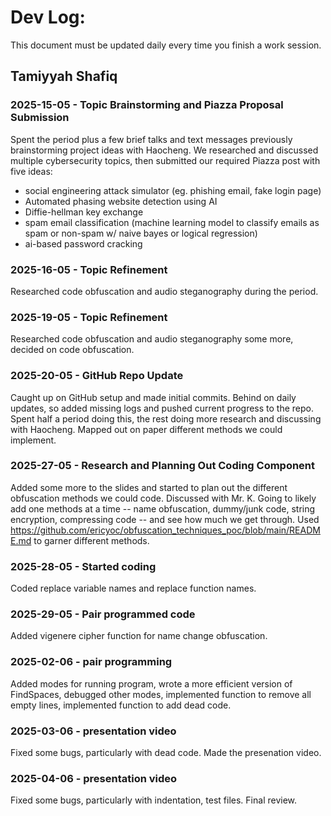 # Dev Log:

This document must be updated daily every time you finish a work session.

## Tamiyyah Shafiq

### 2025-15-05 - Topic Brainstorming and Piazza Proposal Submission
Spent the period plus a few brief talks and text messages previously brainstorming project ideas with Haocheng. We researched and discussed multiple cybersecurity topics, then submitted our required Piazza post with five ideas:
* social engineering attack simulator (eg. phishing email, fake login page)
* Automated phasing website detection using AI
* Diffie-hellman key exchange
* spam email classification (machine learning model to classify emails as spam or non-spam w/ naive bayes or logical regression)
* ai-based password cracking

### 2025-16-05 - Topic Refinement
Researched code obfuscation and audio steganography during the period.

### 2025-19-05 - Topic Refinement
Researched code obfuscation and audio steganography some more, decided on code obfuscation.

### 2025-20-05 - GitHub Repo Update
Caught up on GitHub setup and made initial commits. Behind on daily updates, so added missing logs and pushed current progress to the repo. Spent half a period doing this, the rest doing more research and discussing with Haocheng. Mapped out on paper different methods we could implement.

### 2025-27-05 - Research and Planning Out Coding Component
Added some more to the slides and started to plan out the different obfuscation methods we could code. Discussed with Mr. K. Going to likely add one methods at a time -- name obfuscation, dummy/junk code, string encryption, compressing code -- and see how much we get through.
Used https://github.com/ericyoc/obfuscation_techniques_poc/blob/main/README.md to garner different methods.

### 2025-28-05 - Started coding
Coded replace variable names and replace function names.

### 2025-29-05 - Pair programmed code
Added vigenere cipher function for name change obfuscation.

### 2025-02-06 - pair programming
Added modes for running program, wrote a more efficient version of FindSpaces, debugged other modes, implemented function to remove all empty lines, implemented function to add dead code.

### 2025-03-06 - presentation video
Fixed some bugs, particularly with dead code. Made the presenation video.

### 2025-04-06 - presentation video
Fixed some bugs, particularly with indentation, test files. Final review.
